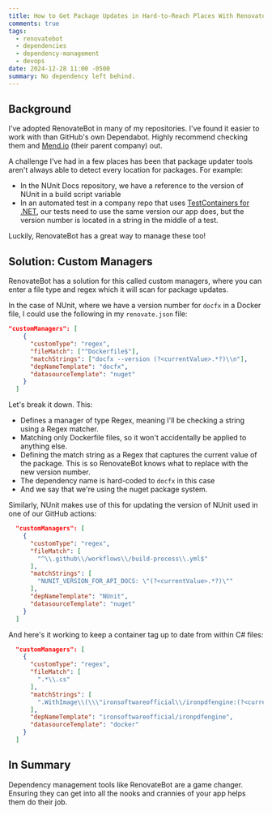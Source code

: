 ```yaml
---
title: How to Get Package Updates in Hard-to-Reach Places With RenovateBot
comments: true
tags:
  - renovatebot
  - dependencies
  - dependency-management
  - devops
date: 2024-12-28 11:00 -0500
summary: No dependency left behind.
---
```

## Background

I've adopted RenovateBot in many of my repositories. I've found it easier to work with than GitHub's own Dependabot. Highly recommend checking them and [Mend.io](https://mend.io) (their parent company) out.

A challenge I've had in a few places has been that package updater tools aren't always able to detect every location for packages. For example:

* In the NUnit Docs repository, we have a reference to the version of NUnit in a build script variable
* In an automated test in a company repo that uses [TestContainers for .NET](https://dotnet.testcontainers.org/), our tests need to use the same version our app does, but the version number is located in a string in the middle of a test.

Luckily, RenovateBot has a great way to manage these too!

## Solution: Custom Managers

RenovateBot has a solution for this called custom managers, where you can enter a file type and regex which it will scan for package updates.

In the case of NUnit, where we have a version number for `docfx` in a Docker file, I could use the following in my `renovate.json` file:

```json
"customManagers": [
    {
      "customType": "regex",
      "fileMatch": ["^Dockerfile$"],
      "matchStrings": ["docfx --version (?<currentValue>.*?)\\n"],
      "depNameTemplate": "docfx",
      "datasourceTemplate": "nuget"
    }
  ]
```

Let's break it down. This:

* Defines a manager of type Regex, meaning I'll be checking a string using a Regex matcher.
* Matching only Dockerfile files, so it won't accidentally be applied to anything else.
* Defining the match string as a Regex that captures the current value of the package. This is so RenovateBot knows what to replace with the new version number.
* The dependency name is hard-coded to `docfx` in this case
* And we say that we're using the nuget package system.

Similarly, NUnit makes use of this for updating the version of NUnit used in one of our GitHub actions:

```json
  "customManagers": [
    {
      "customType": "regex",
      "fileMatch": [
        "^\\.github\\/workflows\\/build-process\\.yml$"
      ],
      "matchStrings": [
        "NUNIT_VERSION_FOR_API_DOCS: \"(?<currentValue>.*?)\""
      ],
      "depNameTemplate": "NUnit",
      "datasourceTemplate": "nuget"
    }
  ]
```

And here's it working to keep a container tag up to date from within C# files:

```json
  "customManagers": [
    {
      "customType": "regex",
      "fileMatch": [
        ".*\\.cs"
      ],
      "matchStrings": [
        ".WithImage\\(\\\"ironsoftwareofficial\\/ironpdfengine:(?<currentValue>.*?)\\\"\\)"
      ],
      "depNameTemplate": "ironsoftwareofficial/ironpdfengine",
      "datasourceTemplate": "docker"
    }
  ]
```

## In Summary

Dependency management tools like RenovateBot are a game changer. Ensuring they can get into all the nooks and crannies of your app helps them do their job.
